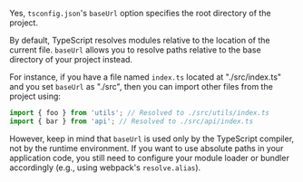 Yes, `tsconfig.json`'s `baseUrl` option specifies the root directory of the project. 

By default, TypeScript resolves modules relative to the location of the current file. `baseUrl` allows you to resolve paths relative to the base directory of your project instead.

For instance, if you have a file named `index.ts` located at "./src/index.ts" and you set `baseUrl` as "./src", then you can import other files from the project using:

```typescript
import { foo } from 'utils'; // Resolved to ./src/utils/index.ts
import { bar } from 'api'; // Resolved to ./src/api/index.ts
```

However, keep in mind that `baseUrl` is used only by the TypeScript compiler, not by the runtime environment. If you want to use absolute paths in your application code, you still need to configure your module loader or bundler accordingly (e.g., using webpack's `resolve.alias`).